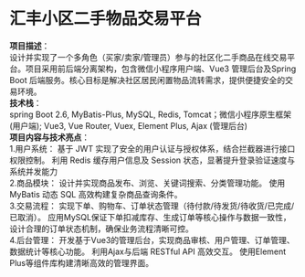 # 汇丰小区二手物品交易平台
**项目描述**：\
 设计并实现了一个多角色（买家/卖家/管理员）参与的社区化二手商品在线交易平台。项目采用前后端分离架构，包含微信小程序用户端、Vue3 管理后台及Spring Boot 后端服务。核心目标是解决社区居民闲置物品流转需求，提供便捷安全的交易环境。\
**技术栈**：\
spring Boot 2.6, MyBatis-Plus, MySQL, Redis, Tomcat；微信小程序原生框架(用户端); Vue3, Vue Router, Vuex, Element Plus, Ajax (管理后台)\
**项目内容与技术亮点**：\
1.用户系统：
基于 JWT 实现了安全的用户认证与授权体系，结合拦截器进行接口权限控制。
利用 Redis 缓存用户信息及 Session 状态，显著提升登录验证速度与系统并发能力\
2.商品模块：
设计并实现商品发布、浏览、关键词搜索、分类管理功能。
使用 MyBatis 动态 SQL 高效构建复杂商品查询条件。\
3.交易流程：
实现下单、购物车、订单状态管理（待付款/待发货/待收货/已完成/已取消）。
应用MySQL保证下单扣减库存、生成订单等核心操作与数据一致性，设计合理的订单状态机制，确保业务流程清晰可控。\
4.后台管理：
开发基于Vue3的管理后台，实现商品审核、用户管理、订单管理、数据统计等核心功能。
利用Ajax与后端 RESTful API 高效交互。
使用Element Plus等组件库构建清晰高效的管理界面。
